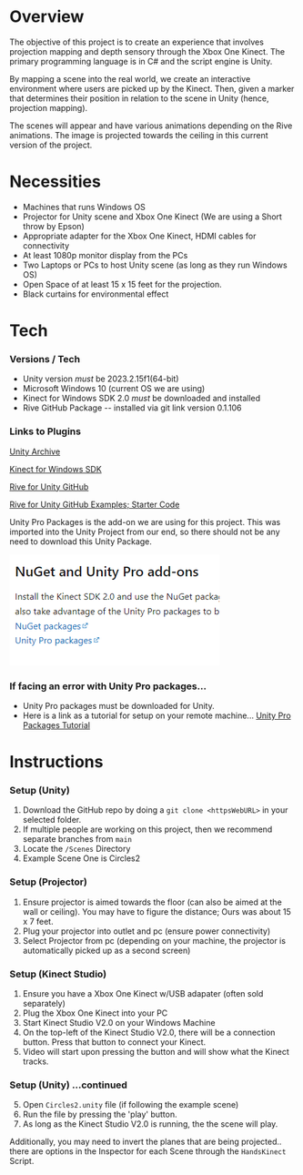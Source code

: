 # Overview

The objective of this project is to create an experience that involves projection mapping and depth sensory through the Xbox One Kinect. The primary programming language is in C# and the script engine is Unity. 

By mapping a scene into the real world, we create an interactive environment where users are picked up by the Kinect. Then, given a marker that determines their position in relation to the scene in Unity (hence, projection mapping). 

The scenes will appear and have various animations depending on the Rive animations. The image is projected towards the ceiling in this current version of the project.

# Necessities
- Machines that runs Windows OS
- Projector for Unity scene and Xbox One Kinect (We are using a Short throw by Epson)
- Appropriate adapter for the Xbox One Kinect, HDMI cables for connectivity
- At least 1080p monitor display from the PCs
- Two Laptops or PCs to host Unity scene (as long as they run Windows OS)
- Open Space of at least 15 x 15 feet for the projection.
- Black curtains for environmental effect

# Tech

### Versions / Tech
- Unity version *must* be 2023.2.15f1(64-bit)
- Microsoft Windows 10 (current OS we are using)
- Kinect for Windows SDK 2.0 *must* be downloaded and installed
- Rive GitHub Package -- installed via git link version 0.1.106

### Links to Plugins
[Unity Archive](https://unity.com/releases/editor/archive)

[Kinect for Windows SDK](https://learn.microsoft.com/en-us/windows/apps/design/devices/kinect-for-windows)

[Rive for Unity GitHub](https://github.com/rive-app/rive-unity)

[Rive for Unity GitHub Examples; Starter Code](https://github.com/rive-app/rive-unity-examples/)

Unity Pro Packages is the add-on we are using for this project. This was imported into the Unity Project from our end, so there should not be any need to download this Unity Package.

![Screenshot of the Unity Packages location for linking Kinect One and Unity](/Resources/UnityPackages.png)


### If facing an error with Unity Pro packages...
- Unity Pro packages must be downloaded for Unity.
- Here is a link as a tutorial for setup on your remote machine... [Unity Pro Packages Tutorial](https://www.youtube.com/watch?v=6EkQA3GakFI&t=99s)


# Instructions


### Setup (Unity)
1. Download the GitHub repo by doing a `git clone <httpsWebURL>` in your selected folder.
2. If multiple people are working on this project, then we recommend separate branches from `main`
3. Locate the `/Scenes` Directory
4. Example Scene One is Circles2

### Setup (Projector)
1. Ensure projector is aimed towards the floor (can also be aimed at the wall or ceiling). You may have to figure the distance; Ours was about 15 x 7 feet.
2. Plug your projector into outlet and pc (ensure power connectivity)
3. Select Projector from pc (depending on your machine, the projector is automatically picked up as a second screen)

### Setup (Kinect Studio)
1. Ensure you have a Xbox One Kinect w/USB adapater (often sold separately)
2. Plug the Xbox One Kinect into your PC
3. Start Kinect Studio V2.0 on your Windows Machine
4. On the top-left of the Kinect Studio V2.0, there will be a connection button. Press that button to connect your Kinect.
5. Video will start upon pressing the button and will show what the Kinect tracks.

### Setup (Unity) ...continued
5. Open `Circles2.unity` file (if following the example scene)
6. Run the file by pressing the 'play' button. 
7. As long as the Kinect Studio V2.0 is running, the the scene will play.

Additionally, you may need to invert the planes that are being projected.. there are options in the Inspector for each Scene through the `HandsKinect` Script.